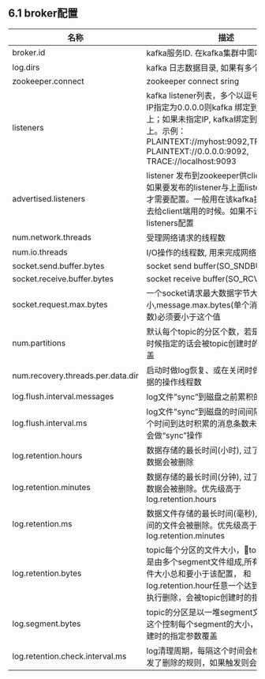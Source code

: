 ## 6.1 broker配置

| 名称 | 描述 | 类型 | 默认值 |
| --- | --- | --- | --- |
| broker.id | kafka服务ID. 在kafka集群中需唯一 | int | -1 |
| log.dirs | kafka 日志数据目录, 如果有多个以逗号间隔 | string | null |
| zookeeper.connect | zookeeper connect sring | string |  |
| listeners | kafka listener列表，多个以逗号间隔。如果IP指定为0.0.0.0则kafka 绑定到本机所有的IP上；如果未指定IP, kafka绑定到本机默认IP上。示例：PLAINTEXT:\/\/myhost:9092,TRACE:\/\/:9091 PLAINTEXT:\/\/0.0.0.0:9092, TRACE:\/\/localhost:9093 | string | null |
| advertised.listeners | listener 发布到zookeeper供client端使用。如果要发布的listener与上面listeners不一样才需要配置。一般用在该kafka提供公网IP出去给client端用的时候。如果不设置，则用listeners配置| string | null |
| num.network.threads | 受理网络请求的线程数 | int | 3|
| num.io.threads | I/O操作的线程数, 用来完成网络请求 | int| 8 |
| socket.send.buffer.bytes | socket send buffer(SO_SNDBUF) | int | 102400 |
|socket.receive.buffer.bytes| socket receive buffer(SO_RCVBUF)|int |102400|
|socket.request.max.bytes|一个socket请求最大数据字节大小,message.max.bytes(单个消息最大字节数)必须要小于这个值|int|104857600|
|num.partitions|默认每个topic的分区个数，若是在topic创建时候指定的话会被topic创建时的指定参数覆盖|int|1|
|num.recovery.threads.per.data.dir|启动时做log恢复、或在关闭时做flushing数据的操作线程数|int|1|
|log.flush.interval.messages|log文件”sync”到磁盘之前累积的消息条数|long|9223372036854775807|
|log.flush.interval.ms|log文件”sync”到磁盘的时间间隔。如果在这个时间到达时积累的消息条数未达到，同样也会做“sync”操作|long|null|
|log.retention.hours|数据存储的最长时间(小时), 过了这个时间的数据会被删除|int|168|
|log.retention.minutes|数据存储的最长时间(分钟), 过了这个时间的数据会被删除。优先级高于log.retention.hours|int|null|
|log.retention.ms|数据文件存储的最长时间(毫秒), 过了这个时间的文件会被删除。优先级高于log.retention.minutes|int|null|
|log.retention.bytes|topic每个分区的文件大小，topic分区文件是由多个segment文件组成,所有segment文件大小总和要小于该配置， 和log.retention.hour任意一个达到要求，都会执行删除，会被topic创建时的指定参数覆盖|long|-1|
|log.segment.bytes|topic的分区是以一堆segment文件存储的，这个控制每个segment的大小，会被topic创建时的指定参数覆盖|int|1073741824|
|log.retention.check.interval.ms|log清理周期，每隔这个时间会检查log是否触发了删除的规则，如果触发则会被删除|long|300000|






























